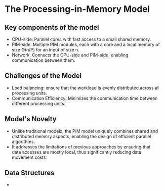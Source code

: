 # The Processing-in-Memory Model
## Key components of the model
* CPU-side: Parallel cores with fast access to a small shared memory.
* PIM-side: Multiple PIM modules, each with a core and a local memory of size Θ(n/P) for an input of size n.
* Network: Connects the CPU-side and PIM-side, enabling communication between them.

## Challenges of the Model
* Load balancing: ensure that the workload is evenly distributed across all processing units.
* Communication Efficiency: Minimizes the communication time between different processing units.

## Model's Novelty
* Unlike traditional models, the PIM model uniquely combines shared and distributed memory aspects, enabling the design of efficient parallel algorithms.
* It addresses the limitations of previous approaches by ensuring that data accesses are mostly local, thus significantly reducing data movement costs.

## Data Structures
* 
